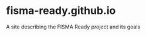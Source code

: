 fisma-ready.github.io
=====================

A site describing the FISMA Ready project and its goals
